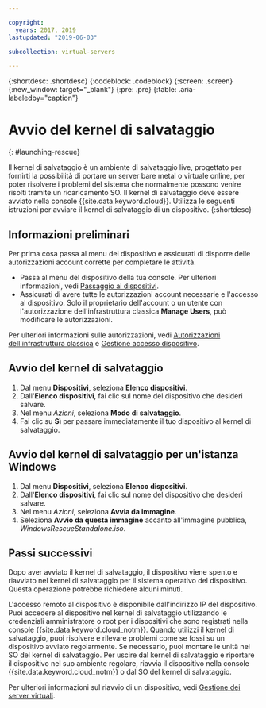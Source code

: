 ```yaml
---

copyright:
  years: 2017, 2019
lastupdated: "2019-06-03"

subcollection: virtual-servers

---
```


{:shortdesc: .shortdesc}
{:codeblock: .codeblock}
{:screen: .screen}
{:new_window: target="_blank"}
{:pre: .pre}
{:table: .aria-labeledby="caption"}


# Avvio del kernel di salvataggio
{: #launching-rescue}

Il kernel di salvataggio è un ambiente di salvataggio live, progettato per fornirti la possibilità di portare un server bare metal o virtuale online, per poter risolvere i problemi del sistema che normalmente possono venire risolti tramite un ricaricamento SO. Il kernel di salvataggio deve essere avviato nella console {{site.data.keyword.cloud}}. Utilizza le seguenti istruzioni per avviare il kernel di salvataggio di un dispositivo.
{:shortdesc}

## Informazioni preliminari
Per prima cosa passa al menu del dispositivo e assicurati di disporre delle autorizzazioni account corrette per completare le attività.

* Passa al menu del dispositivo della tua console. Per ulteriori informazioni, vedi [Passaggio ai dispositivi](/docs/vsi?topic=virtual-servers-navigating-devices).
* Assicurati di avere tutte le autorizzazioni account necessarie e l'accesso al dispositivo. Solo il proprietario dell'account o un utente con l'autorizzazione dell'infrastruttura classica **Manage Users**, può modificare le autorizzazioni.

Per ulteriori informazioni sulle autorizzazioni, vedi [Autorizzazioni dell'infrastruttura classica](/docs/iam?topic=iam-infrapermission#infrapermission) e [Gestione accesso dispositivo](/docs/vsi?topic=virtual-servers-managing-device-access).

## Avvio del kernel di salvataggio

1. Dal menu **Dispositivi**, seleziona **Elenco dispositivi**.
2. Dall'**Elenco dispositivi**, fai clic sul nome del dispositivo che desideri salvare.
3. Nel menu *Azioni*, seleziona **Modo di salvataggio**.
4. Fai clic su **Sì** per passare immediatamente il tuo dispositivo al kernel di salvataggio. 

## Avvio del kernel di salvataggio per un'istanza Windows

1. Dal menu **Dispositivi**, seleziona **Elenco dispositivi**.
2. Dall'**Elenco dispositivi**, fai clic sul nome del dispositivo che desideri salvare.
3. Nel menu *Azioni*, seleziona **Avvia da immagine**.
4. Seleziona **Avvio da questa immagine** accanto all'immagine pubblica, *WindowsRescueStandalone.iso*.

## Passi successivi
Dopo aver avviato il kernel di salvataggio, il dispositivo viene spento e riavviato nel kernel di salvataggio per il sistema operativo del dispositivo. Questa operazione potrebbe richiedere alcuni minuti.

L'accesso remoto al dispositivo è disponibile dall'indirizzo IP del dispositivo. Puoi accedere al dispositivo nel kernel di salvataggio utilizzando le credenziali amministratore o root per i dispositivi che sono registrati nella console {{site.data.keyword.cloud_notm}}. Quando utilizzi il kernel di salvataggio, puoi risolvere e rilevare problemi come se fossi su un dispositivo avviato regolarmente. Se necessario, puoi montare le unità nel SO del kernel di salvataggio. Per uscire dal kernel di salvataggio e riportare il dispositivo nel suo ambiente regolare, riavvia il dispositivo nella console {{site.data.keyword.cloud_notm}} o dal SO del kernel di salvataggio.

Per ulteriori informazioni sul riavvio di un dispositivo, vedi [Gestione dei server virtuali](/docs/vsi?topic=virtual-servers-managing-virtual-servers#managing-virtual-servers).
